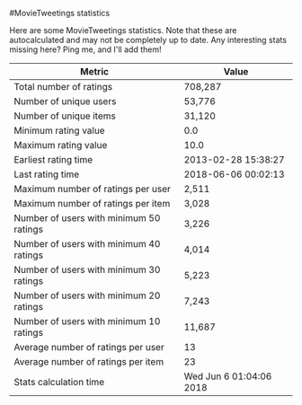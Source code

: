 #MovieTweetings statistics

Here are some MovieTweetings statistics. Note that these are autocalculated and may not be completely up to date. Any interesting stats missing here? Ping me, and I'll add them!

Metric | Value
--- | ---
Total number of ratings                 | 708,287
Number of unique users                  | 53,776
Number of unique items                  | 31,120
Minimum rating value                    | 0.0
Maximum rating value                    | 10.0
Earliest rating time                    | 2013-02-28 15:38:27
Last rating time                        | 2018-06-06 00:02:13
Maximum number of ratings per user      | 2,511
Maximum number of ratings per item      | 3,028
Number of users with minimum 50 ratings | 3,226
Number of users with minimum 40 ratings | 4,014
Number of users with minimum 30 ratings | 5,223
Number of users with minimum 20 ratings | 7,243
Number of users with minimum 10 ratings | 11,687
Average number of ratings per user      | 13
Average number of ratings per item      | 23
Stats calculation time                  | Wed Jun  6 01:04:06 2018

